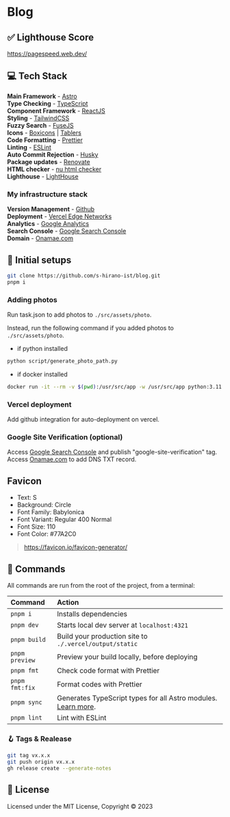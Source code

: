 # Blog

## ✅ Lighthouse Score

https://pagespeed.web.dev/

## 💻 Tech Stack

**Main Framework** - [Astro](https://astro.build/)  
**Type Checking** - [TypeScript](https://www.typescriptlang.org/)  
**Component Framework** - [ReactJS](https://reactjs.org/)  
**Styling** - [TailwindCSS](https://tailwindcss.com/)  
**Fuzzy Search** - [FuseJS](https://fusejs.io/)  
**Icons** - [Boxicons](https://boxicons.com/) | [Tablers](https://tabler-icons.io/)  
**Code Formatting** - [Prettier](https://prettier.io/)  
**Linting** - [ESLint](https://eslint.org)  
**Auto Commit Rejection** - [Husky](https://typicode.github.io/husky/)  
**Package updates** - [Renovate](https://www.mend.io/renovate/)  
**HTML checker** - [nu html checker](https://github.com/validator/validator)  
**Lighthouse** - [LightHouse](https://developers.google.com/web/tools/lighthouse)

### My infrastructure stack

**Version Management** - [Github](https://github.com/)  
**Deployment** - [Vercel Edge Networks](https://vercel.com/)  
**Analytics** - [Google Analytics](https://analytics.google.com/analytics/web/)  
**Search Console** - [Google Search Console](https://search.google.com/search-console)  
**Domain** - [Onamae.com](https://www.onamae.com/)

## 🍾 Initial setups

```bash
git clone https://github.com/s-hirano-ist/blog.git
pnpm i
```

### Adding photos

Run task.json to add photos to `./src/assets/photo`.

Instead, run the following command if you added photos to `./src/assets/photo`.

- if python installed

```bash
python script/generate_photo_path.py
```

- if docker installed

```bash
docker run -it --rm -v $(pwd):/usr/src/app -w /usr/src/app python:3.11 python3 script/generate_photo_path.py
```

### Vercel deployment

Add github integration for auto-deployment on vercel.

### Google Site Verification (optional)

Access [Google Search Console](https://search.google.com/search-console) and publish "google-site-verification" tag.
Access [Onamae.com](https://www.onamae.com/) to add DNS TXT record.

## Favicon

- Text: S
- Background: Circle
- Font Family: Babylonica
- Font Variant: Regular 400 Normal
- Font Size: 110
- Font Color: #77A2C0

> https://favicon.io/favicon-generator/

## 🧞 Commands

All commands are run from the root of the project, from a terminal:

| Command        | Action                                                                                                                           |
| :------------- | :------------------------------------------------------------------------------------------------------------------------------- |
| `pnpm i`       | Installs dependencies                                                                                                            |
| `pnpm dev`     | Starts local dev server at `localhost:4321`                                                                                      |
| `pnpm build`   | Build your production site to `./.vercel/output/static`                                                                          |
| `pnpm preview` | Preview your build locally, before deploying                                                                                     |
| `pnpm fmt`     | Check code format with Prettier                                                                                                  |
| `pnpm fmt:fix` | Format codes with Prettier                                                                                                       |
| `pnpm sync`    | Generates TypeScript types for all Astro modules. [Learn more](https://docs.astro.build/en/reference/cli-reference/#astro-sync). |
| `pnpm lint`    | Lint with ESLint                                                                                                                 |

### 🪝 Tags & Realease

```bash
git tag vx.x.x
git push origin vx.x.x
gh release create --generate-notes
```

## 📜 License

Licensed under the MIT License, Copyright © 2023
